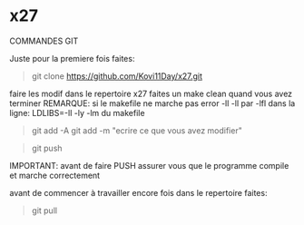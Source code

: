 # x27
COMMANDES GIT

Juste pour la premiere fois faites:
> git clone https://github.com/Kovi11Day/x27.git


faire les modif dans le repertoire x27
faites un make clean quand vous avez terminer
REMARQUE: si le makefile ne marche pas error -ll
-ll par -lfl dans la ligne: LDLIBS=-ll -ly -lm 
du makefile

>git add -A
>git add -m "ecrire ce que vous avez modifier"

>git push

IMPORTANT: avant de faire PUSH assurer vous que le programme compile et marche correctement

avant de commencer à travailler encore fois dans le repertoire faites:
>git pull
 
